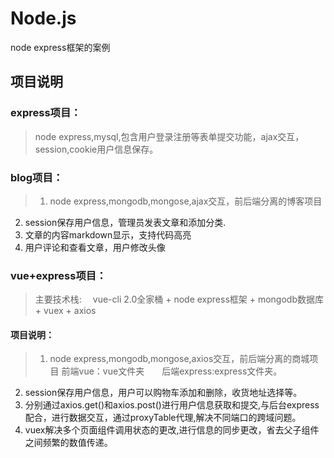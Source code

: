 # Node.js
node express框架的案例

## 项目说明
### express项目：
> node express,mysql,包含用户登录注册等表单提交功能，ajax交互，session,cookie用户信息保存。

### blog项目：
> 1.  node express,mongodb,mongose,ajax交互，前后端分离的博客项目
2.  session保存用户信息，管理员发表文章和添加分类.  
3.  文章的内容markdown显示，支持代码高亮  
4.  用户评论和查看文章，用户修改头像

### vue+express项目：
> 主要技术栈: 
　vue-cli 2.0全家桶 + node express框架 + mongodb数据库 + vuex + axios

#### 项目说明：
> 1. node express,mongodb,mongose,axios交互，前后端分离的商城项目
前端vue：vue文件夹　　后端express:express文件夹。
2. session保存用户信息，用户可以购物车添加和删除，收货地址选择等。
3. 分别通过axios.get()和axios.post()进行用户信息获取和提交,与后台express配合，进行数据交互，通过proxyTable代理,解决不同端口的跨域问题。
4.  vuex解决多个页面组件调用状态的更改,进行信息的同步更改，省去父子组件之间频繁的数值传递。
